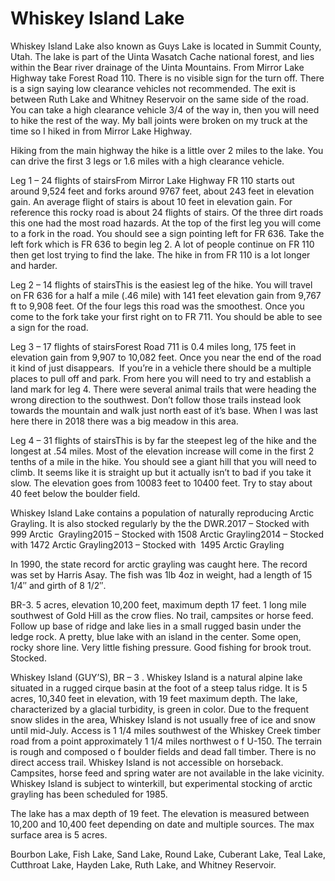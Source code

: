 # Whiskey Island Lake

Whiskey Island Lake also known as Guys Lake is located in Summit County, Utah. The lake is part of the Uinta Wasatch Cache national forest, and lies within the Bear river drainage of the Uinta Mountains. From Mirror Lake Highway take Forest Road 110. There is no visible sign for the turn off. There is a sign saying low clearance vehicles not recommended. The exit is between Ruth Lake and Whitney Reservoir on the same side of the road. You can take a high clearance vehicle 3/4 of the way in, then you will need to hike the rest of the way. My ball joints were broken on my truck at the time so I hiked in from Mirror Lake Highway.

Hiking from the main highway the hike is a little over 2 miles to the lake. You can drive the first 3 legs or 1.6 miles with a high clearance vehicle.

Leg 1 – 24 flights of stairsFrom Mirror Lake Highway FR 110 starts out around 9,524 feet and forks around 9767 feet, about 243 feet in elevation gain. An average flight of stairs is about 10 feet in elevation gain. For reference this rocky road is about 24 flights of stairs. Of the three dirt roads this one had the most road hazards. At the top of the first leg you will come to a fork in the road. You should see a sign pointing left for FR 636. Take the left fork which is FR 636 to begin leg 2. A lot of people continue on FR 110 then get lost trying to find the lake. The hike in from FR 110 is a lot longer and harder.

Leg 2 – 14 flights of stairsThis is the easiest leg of the hike. You will travel on FR 636 for a half a mile (.46 mile) with 141 feet elevation gain from 9,767 ft to 9,908 feet. Of the four legs this road was the smoothest. Once you come to the fork take your first right on to FR 711. You should be able to see a sign for the road.

Leg 3 – 17 flights of stairsForest Road 711 is 0.4 miles long, 175 feet in elevation gain from 9,907 to 10,082 feet. Once you near the end of the road it kind of just disappears.  If you’re in a vehicle there should be a multiple places to pull off and park. From here you will need to try and establish a land mark for leg 4. There were several animal trails that were heading the wrong direction to the southwest. Don’t follow those trails instead look towards the mountain and walk just north east of it’s base. When I was last here there in 2018 there was a big meadow in this area.

Leg 4 – 31 flights of stairsThis is by far the steepest leg of the hike and the longest at .54 miles. Most of the elevation increase will come in the first 2 tenths of a mile in the hike. You should see a giant hill that you will need to climb. It seems like it is straight up but it actually isn’t to bad if you take it slow. The elevation goes from 10083 feet to 10400 feet. Try to stay about 40 feet below the boulder field.

Whiskey Island Lake contains a population of naturally reproducing Arctic Grayling. It is also stocked regularly by the the DWR.2017 – Stocked with 999 Arctic  Grayling2015 – Stocked with 1508 Arctic Grayling2014 – Stocked with 1472 Arctic Grayling2013 – Stocked with  1495 Arctic Grayling

In 1990, the state record for arctic grayling was caught here. The record was set by Harris Asay. The fish was 1lb 4oz in weight, had a length of 15 1/4″ and girth of 8 1/2″.

BR-3. 5 acres, elevation 10,200 feet, maximum depth 17 feet. 1 long mile southwest of Gold Hill as the crow flies. No trail, campsites or horse feed. Follow up base of ridge and lake lies in a small rugged basin under the ledge rock. A pretty, blue lake with an island in the center. Some open, rocky shore line. Very little fishing pressure. Good fishing for brook trout. Stocked.

Whiskey Island (GUY’S), BR – 3 . Whiskey Island is a natural alpine lake situated in a rugged cirque basin at the foot of a steep talus ridge. It is 5 acres, 10,340 feet in elevation, with 19 feet maximum depth. The lake, characterized by a glacial turbidity, is green in color. Due to the frequent snow slides in the area, Whiskey Island is not usually free of ice and snow until mid-July. Access is 1 1/4 miles southwest of the Whiskey Creek timber road from a point approximately 1 1/4 miles northwest o f U-150. The terrain is rough and composed o f boulder fields and dead fall timber. There is no direct access trail. Whiskey Island is not accessible on horseback. Campsites, horse feed and spring water are not available in the lake vicinity. Whiskey Island is subject to winterkill, but experimental stocking of arctic grayling has been scheduled for 1985.

The lake has a max depth of 19 feet. The elevation is measured between 10,200 and 10,400 feet depending on date and multiple sources. The max surface area is 5 acres.

Bourbon Lake,  Fish Lake, Sand Lake, Round Lake, Cuberant Lake, Teal Lake, Cutthroat Lake, Hayden Lake, Ruth Lake, and Whitney Reservoir.